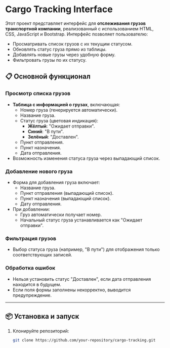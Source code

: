 # Cargo Tracking Interface

Этот проект представляет интерфейс для **отслеживания грузов транспортной компании**, реализованный с использованием HTML, CSS, JavaScript и Bootstrap. Интерфейс позволяет пользователю:

- Просматривать список грузов с их текущим статусом.
- Обновлять статус груза прямо из таблицы.
- Добавлять новые грузы через удобную форму.
- Фильтровать грузы по их статусу.

## 📋 Основной функционал

### Просмотр списка грузов
- **Таблица с информацией о грузах**, включающая:
  - Номер груза (генерируется автоматически).
  - Название груза.
  - Статус груза (цветовая индикация):
    - **Жёлтый**: "Ожидает отправки".
    - **Синий**: "В пути".
    - **Зелёный**: "Доставлен".
  - Пункт отправления.
  - Пункт назначения.
  - Дата отправления.
- Возможность изменения статуса груза через выпадающий список.

### Добавление нового груза
- Форма для добавления груза включает:
  - Название груза.
  - Пункт отправления (выпадающий список).
  - Пункт назначения (выпадающий список).
  - Дату отправления.
- При добавлении:
  - Груз автоматически получает номер.
  - Начальный статус груза устанавливается как "Ожидает отправки".

### Фильтрация грузов
- Выбор статуса груза (например, "В пути") для отображения только соответствующих записей.

### Обработка ошибок
- Нельзя установить статус "Доставлен", если дата отправления находится в будущем.
- Если поля формы заполнены некорректно, выводится предупреждение.

---

## 📦 Установка и запуск

1. Клонируйте репозиторий:
   ```bash
   git clone https://github.com/your-repository/cargo-tracking.git